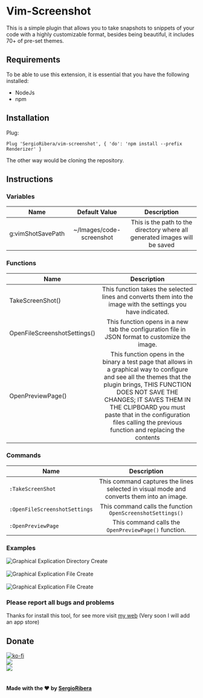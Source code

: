 # Vim-Screenshot
This is a simple plugin that allows you to take snapshots to snippets of your code with a highly customizable format, besides being beautiful, it includes 70+ of pre-set themes.
## Requirements
To be able to use this extension, it is essential that you have the following installed:
- NodeJs
- npm
## Installation
Plug:
``` Vim
Plug 'SergioRibera/vim-screenshot', { 'do': 'npm install --prefix Renderizer' }
```
The other way would be cloning the repository.
## Instructions
### Variables
|       Name        |       Default Value      |                                                     Description                                                     |
|-------------------|:------------------------:|:-------------------------------------------------------------------------------------------------------------------:|
| g:vimShotSavePath | ~/Images/code-screenshot |                      This is the path to the directory where all generated images will be saved                     |
### Functions
| Name                         |                                                                                                                                                        Description                                                                                                                                                       |
|------------------------------|:------------------------------------------------------------------------------------------------------------------------------------------------------------------------------------------------------------------------------------------------------------------------------------------------------------------------:|
| TakeScreenShot()             |                                                                                                       This function takes the selected lines and converts them into the image with the settings you have indicated.                                                                                                      |
| OpenFileScreenshotSettings() |                                                                                                              This function opens in a new tab the configuration file in JSON format to customize the image.                                                                                                              |
| OpenPreviewPage()            | This function opens in the binary a test page that allows in a graphical way to configure and see all the themes that the plugin brings, THIS FUNCTION DOES NOT SAVE THE CHANGES; IT SAVES THEM IN THE CLIPBOARD you must paste that in the configuration files calling the previous function and replacing the contents |
### Commands
| Name                          |                                        Description                                       |
|-------------------------------|:----------------------------------------------------------------------------------------:|
| `:TakeScreenShot`             | This command captures the lines selected in visual mode and converts them into an image. |
| `:OpenFileScreenshotSettings` |                This command calls the function `OpenScreenshotSettings()`                |
| `:OpenPreviewPage`            |                   This command calls the `OpenPreviewPage()` function.                   |
### Examples
![Graphical Explication Directory Create](https://raw.githubusercontent.com/SergioRibera/vim-screenshot/main/doc/Vim-Screenshot_112021_182056.png)
<br/><br/>
![Graphical Explication File Create](https://raw.githubusercontent.com/SergioRibera/vim-screenshot/main/doc/Vim-Screenshot_112021_182353.png)
<br/><br/>
![Graphical Explication File Create](https://raw.githubusercontent.com/SergioRibera/vim-screenshot/main/doc/Vim-Screenshot_112021_182518.png)

### **Please report all bugs and problems**
Thanks for install this tool, for see more visit [my web](https://sergioribera.com) (Very soon I will add an app store)
## Donate
[![ko-fi](https://www.ko-fi.com/img/githubbutton_sm.svg)](https://ko-fi.com/Q5Q321D62)<br>
[![](https://c5.patreon.com/external/logo/become_a_patron_button.png)](https://www.patreon.com/SergioRibera)<br>
[![](https://www.paypalobjects.com/en_US/i/btn/btn_donateCC_LG.gif)](https://paypal.me/SergioRibera)<br>
<br>
#### Made with the ❤️ by [SergioRibera](https://sergioribera.com)
